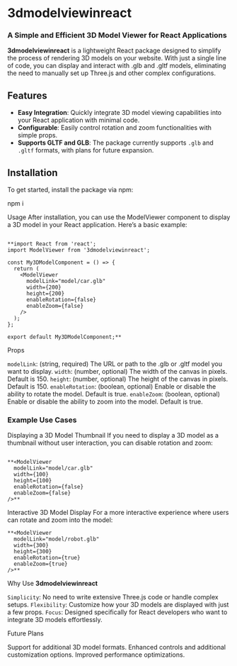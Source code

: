 # 3dmodelviewinreact

### A Simple and Efficient 3D Model Viewer for React Applications

**3dmodelviewinreact** is a lightweight React package designed to simplify the process of rendering 3D models on your website. With just a single line of code, you can display and interact with .glb and .gltf models, eliminating the need to manually set up Three.js and other complex configurations.

## Features

- **Easy Integration**: Quickly integrate 3D model viewing capabilities into your React application with minimal code.
- **Configurable**: Easily control rotation and zoom functionalities with simple props.
- **Supports GLTF and GLB**: The package currently supports `.glb` and `.gltf` formats, with plans for future expansion.

## Installation

To get started, install the package via npm:

npm i 


Usage
After installation, you can use the ModelViewer component to display a 3D model in your React application. Here’s a basic example:


```

**import React from 'react';
import ModelViewer from '3dmodelviewinreact';

const My3DModelComponent = () => {
  return (
    <ModelViewer 
      modelLink="model/car.glb" 
      width={200} 
      height={200} 
      enableRotation={false} 
      enableZoom={false} 
    />
  );
};

export default My3DModelComponent;**

```


Props

`modelLink`: (string, required) The URL or path to the .glb or .gltf model you want to display.
`width`: (number, optional) The width of the canvas in pixels. Default is 150.
`height`: (number, optional) The height of the canvas in pixels. Default is 150.
`enableRotation`: (boolean, optional) Enable or disable the ability to rotate the model. Default is true.
`enableZoom`: (boolean, optional) Enable or disable the ability to zoom into the model. Default is true.


### Example Use Cases

Displaying a 3D Model Thumbnail
If you need to display a 3D model as a thumbnail without user interaction, you can disable rotation and zoom:

```

**<ModelViewer 
  modelLink="model/car.glb" 
  width={100} 
  height={100} 
  enableRotation={false} 
  enableZoom={false} 
/>**
```

Interactive 3D Model Display
For a more interactive experience where users can rotate and zoom into the model:
```
**<ModelViewer 
  modelLink="model/robot.glb" 
  width={300} 
  height={300} 
  enableRotation={true} 
  enableZoom={true} 
/>**
```

Why Use **3dmodelviewinreact**

`Simplicity`: No need to write extensive Three.js code or handle complex setups.
`Flexibility`: Customize how your 3D models are displayed with just a few props.
`Focus`: Designed specifically for React developers who want to integrate 3D models effortlessly.


Future Plans

Support for additional 3D model formats.
Enhanced controls and additional customization options.
Improved performance optimizations.